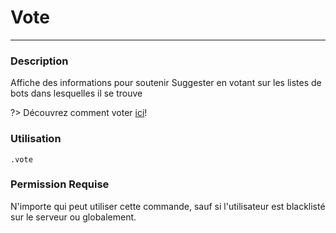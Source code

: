 # Vote
---
### Description
Affiche des informations pour soutenir Suggester en votant sur les listes de bots dans lesquelles il se trouve

?> Découvrez comment voter [ici](supporting/info.md)!
### Utilisation
```
.vote
```
### Permission Requise
N'importe qui peut utiliser cette commande, sauf si l'utilisateur est blacklisté sur le serveur ou globalement.

